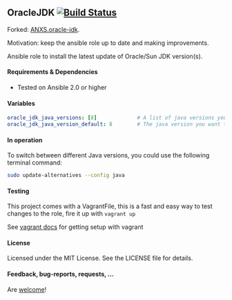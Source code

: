 ## OracleJDK [![Build Status](https://travis-ci.org/fabiohbarbosa/oracle-jdk.png)](https://travis-ci.org/fabiohbarbosa/oracle-jdk)

Forked: [ANXS.oracle-jdk](https://github.com/ANXS/oracle-jdk).

Motivation: keep the ansible role up to date and making improvements.

Ansible role to install the latest update of Oracle/Sun JDK version(s).


#### Requirements & Dependencies
- Tested on Ansible 2.0 or higher


#### Variables

```yaml
oracle_jdk_java_versions: [8]             # A list of java versions you want to have installed (6, 7, 8 and/or 9)
oracle_jdk_java_version_default: 8        # The java version you want to be the system default
```


#### In operation

To switch between different Java versions, you could use the following terminal command:
```bash
sudo update-alternatives --config java
```


#### Testing
This project comes with a VagrantFile, this is a fast and easy way to test changes to the role, fire it up with `vagrant up`

See [vagrant docs](https://docs.vagrantup.com/v2/) for getting setup with vagrant


#### License

Licensed under the MIT License. See the LICENSE file for details.


#### Feedback, bug-reports, requests, ...

Are [welcome](https://github.com/fabiohbarbosa/oracle-jdk/issues)!
